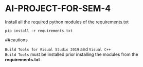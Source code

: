 # AI-PROJECT-FOR-SEM-4

Install all the required python modules of the requirements.txt

<code>pip install -r requirements.txt</code>

##cautions

<code>Build Tools for Visual Studio 2019</code> and <code>Visual C++ Build Tools</code> must be installed prior installing the modules from the <b>requirements.txt</b>

